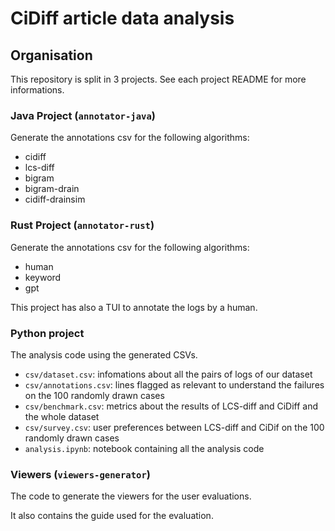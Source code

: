 # CiDiff article data analysis

## Organisation
This repository is split in 3 projects.
See each project README for more informations.

### Java Project (`annotator-java`)
Generate the annotations csv for the following algorithms:
- cidiff
- lcs-diff
- bigram
- bigram-drain
- cidiff-drainsim

### Rust Project (`annotator-rust`)
Generate the annotations csv for the following algorithms:
- human
- keyword
- gpt

This project has also a TUI to annotate the logs by a human.

### Python project

The analysis code using the generated CSVs.

* `csv/dataset.csv`: infomations about all the pairs of logs of our dataset
* `csv/annotations.csv`: lines flagged as relevant to understand the failures on the 100 randomly drawn cases
* `csv/benchmark.csv`: metrics about the results of LCS-diff and CiDiff and the whole dataset
* `csv/survey.csv`: user preferences between LCS-diff and CiDif on the 100 randomly drawn cases
* `analysis.ipynb`: notebook containing all the analysis code

### Viewers (`viewers-generator`)

The code to generate the viewers for the user evaluations.

It also contains the guide used for the evaluation.
